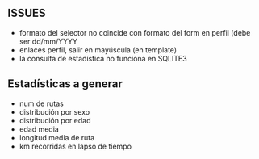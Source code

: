## ISSUES

* formato del selector no coincide con formato del form en perfil (debe ser dd/mm/YYYY
* enlaces perfil, salir en mayúscula (en template)
* la consulta de estadística no funciona en SQLITE3

## Estadísticas a generar

* num de rutas
* distribución por sexo
* distribución por edad
* edad media
* longitud media de ruta
* km recorridas en lapso de tiempo
